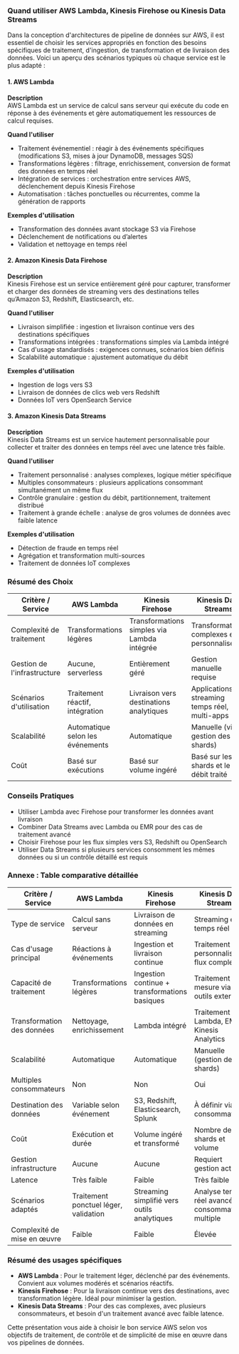 ### Quand utiliser AWS Lambda, Kinesis Firehose ou Kinesis Data Streams

Dans la conception d'architectures de pipeline de données sur AWS, il est essentiel de choisir les services appropriés en fonction des besoins spécifiques de traitement, d'ingestion, de transformation et de livraison des données. Voici un aperçu des scénarios typiques où chaque service est le plus adapté :

#### 1. AWS Lambda

**Description**  
AWS Lambda est un service de calcul sans serveur qui exécute du code en réponse à des événements et gère automatiquement les ressources de calcul requises.

**Quand l'utiliser**  
- Traitement événementiel : réagir à des événements spécifiques (modifications S3, mises à jour DynamoDB, messages SQS)  
- Transformations légères : filtrage, enrichissement, conversion de format des données en temps réel  
- Intégration de services : orchestration entre services AWS, déclenchement depuis Kinesis Firehose  
- Automatisation : tâches ponctuelles ou récurrentes, comme la génération de rapports

**Exemples d'utilisation**  
- Transformation des données avant stockage S3 via Firehose  
- Déclenchement de notifications ou d’alertes  
- Validation et nettoyage en temps réel

#### 2. Amazon Kinesis Data Firehose

**Description**  
Kinesis Firehose est un service entièrement géré pour capturer, transformer et charger des données de streaming vers des destinations telles qu’Amazon S3, Redshift, Elasticsearch, etc.

**Quand l'utiliser**  
- Livraison simplifiée : ingestion et livraison continue vers des destinations spécifiques  
- Transformations intégrées : transformations simples via Lambda intégré  
- Cas d'usage standardisés : exigences connues, scénarios bien définis  
- Scalabilité automatique : ajustement automatique du débit

**Exemples d'utilisation**  
- Ingestion de logs vers S3  
- Livraison de données de clics web vers Redshift  
- Données IoT vers OpenSearch Service

#### 3. Amazon Kinesis Data Streams

**Description**  
Kinesis Data Streams est un service hautement personnalisable pour collecter et traiter des données en temps réel avec une latence très faible.

**Quand l'utiliser**  
- Traitement personnalisé : analyses complexes, logique métier spécifique  
- Multiples consommateurs : plusieurs applications consommant simultanément un même flux  
- Contrôle granulaire : gestion du débit, partitionnement, traitement distribué  
- Traitement à grande échelle : analyse de gros volumes de données avec faible latence

**Exemples d'utilisation**  
- Détection de fraude en temps réel  
- Agrégation et transformation multi-sources  
- Traitement de données IoT complexes

### Résumé des Choix

| Critère / Service           | AWS Lambda                                    | Kinesis Firehose                                  | Kinesis Data Streams                               |
|-----------------------------|-----------------------------------------------|---------------------------------------------------|----------------------------------------------------|
| Complexité de traitement     | Transformations légères                      | Transformations simples via Lambda intégrée       | Transformations complexes et personnalisées        |
| Gestion de l'infrastructure | Aucune, serverless                           | Entièrement géré                                 | Gestion manuelle requise                           |
| Scénarios d'utilisation     | Traitement réactif, intégration              | Livraison vers destinations analytiques           | Applications en streaming temps réel, multi-apps   |
| Scalabilité                 | Automatique selon les événements             | Automatique                                      | Manuelle (via gestion des shards)                  |
| Coût                        | Basé sur exécutions                          | Basé sur volume ingéré                           | Basé sur les shards et le débit traité             |

### Conseils Pratiques

- Utiliser Lambda avec Firehose pour transformer les données avant livraison
- Combiner Data Streams avec Lambda ou EMR pour des cas de traitement avancé
- Choisir Firehose pour les flux simples vers S3, Redshift ou OpenSearch
- Utiliser Data Streams si plusieurs services consomment les mêmes données ou si un contrôle détaillé est requis

### Annexe : Table comparative détaillée

| Critère / Service            | AWS Lambda                                    | Kinesis Firehose                                  | Kinesis Data Streams                               |
|------------------------------|-----------------------------------------------|---------------------------------------------------|----------------------------------------------------|
| Type de service              | Calcul sans serveur                           | Livraison de données en streaming                 | Streaming en temps réel                            |
| Cas d'usage principal        | Réactions à événements                        | Ingestion et livraison continue                   | Traitement personnalisé de flux complexes          |
| Capacité de traitement       | Transformations légères                      | Ingestion continue + transformations basiques     | Traitement sur mesure via outils externes          |
| Transformation des données   | Nettoyage, enrichissement                     | Lambda intégré                                    | Traitement via Lambda, EMR, Kinesis Analytics      |
| Scalabilité                  | Automatique                                   | Automatique                                       | Manuelle (gestion des shards)                      |
| Multiples consommateurs      | Non                                           | Non                                               | Oui                                                |
| Destination des données      | Variable selon événement                     | S3, Redshift, Elasticsearch, Splunk               | À définir via consommateurs                        |
| Coût                         | Exécution et durée                            | Volume ingéré et transformé                       | Nombre de shards et volume                         |
| Gestion infrastructure       | Aucune                                        | Aucune                                            | Requiert gestion active                            |
| Latence                      | Très faible                                   | Faible                                            | Très faible                                        |
| Scénarios adaptés            | Traitement ponctuel léger, validation         | Streaming simplifié vers outils analytiques       | Analyse temps réel avancée, consommation multiple  |
| Complexité de mise en œuvre  | Faible                                        | Faible                                            | Élevée                                             |

### Résumé des usages spécifiques

- **AWS Lambda** : Pour le traitement léger, déclenché par des événements. Convient aux volumes modérés et scénarios réactifs.  
- **Kinesis Firehose** : Pour la livraison continue vers des destinations, avec transformation légère. Idéal pour minimiser la gestion.  
- **Kinesis Data Streams** : Pour des cas complexes, avec plusieurs consommateurs, et besoin d'un traitement avancé avec faible latence.

Cette présentation vous aide à choisir le bon service AWS selon vos objectifs de traitement, de contrôle et de simplicité de mise en œuvre dans vos pipelines de données.

